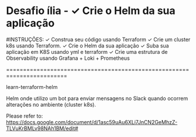 # Desafio ília - ✓ Crie o Helm da sua aplicação

#INSTRUÇÕES:
✓ Construa seu código usando Terraform
✓ Crie um cluster k8s usando Terraform.
✓ Crie o Helm da sua aplicação
✓ Suba sua aplicação em K8S usando yml e terraform
✓ Crie uma estrutura de Observability usando Grafana + Loki + Prometheus

========================================================================

learn-terraform-helm

Helm onde utilizo um bot para enviar mensagens no Slack quando ocorrem alterações no ambiente (cluster k8s). 


Please refer to:
https://docs.google.com/document/d/1asc59uAu6XLi7JnCN2GeMhzZ-TLVuKrBMLv98NAh1BM/edit#

